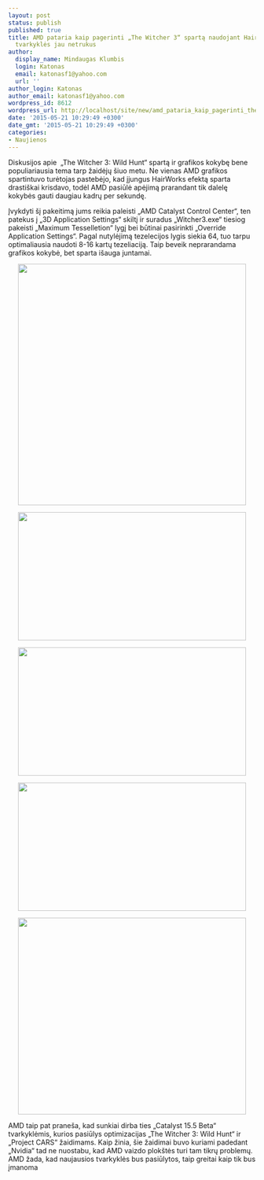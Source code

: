 ```yaml
---
layout: post
status: publish
published: true
title: AMD pataria kaip pagerinti „The Witcher 3“ spartą naudojant HairWorks, specialios
  tvarkyklės jau netrukus
author:
  display_name: Mindaugas Klumbis
  login: Katonas
  email: katonasf1@yahoo.com
  url: ''
author_login: Katonas
author_email: katonasf1@yahoo.com
wordpress_id: 8612
wordpress_url: http://localhost/site/new/amd_pataria_kaip_pagerinti_the_witcher_3_sparta_naudojant_hairworks_specialios_tvarkykles_jau_netrukus/
date: '2015-05-21 10:29:49 +0300'
date_gmt: '2015-05-21 10:29:49 +0300'
categories:
- Naujienos
---
```

<p>
	Diskusijos apie &nbsp;&bdquo;The Witcher 3: Wild Hunt&ldquo; spartą ir grafikos kokybę bene populiariausia tema tarp žaidėjų &scaron;iuo metu. Ne vienas AMD grafikos spartintuvo turėtojas pastebėjo, kad įjungus HairWorks efektą sparta drasti&scaron;kai krisdavo, todėl AMD pasiūlė apėjimą prarandant tik dalelę kokybės gauti daugiau kadrų per sekundę.</p>
<p>
	Įvykdyti &scaron;į pakeitimą jums reikia paleisti &bdquo;AMD Catalyst Control Center&ldquo;, ten patekus į &bdquo;3D Application Settings&ldquo; skiltį ir suradus &bdquo;Witcher3.exe&ldquo; tiesiog pakeisti &bdquo;Maximum Tesselletion&ldquo; lygį bei būtinai pasirinkti &bdquo;Override Application Settings&ldquo;. Pagal nutylėjimą tezelecijos lygis siekia 64, tuo tarpu optimaliausia naudoti 8-16 kartų tezeliaciją. Taip beveik neprarandama grafikos kokybė, bet sparta i&scaron;auga juntamai.</p>
<p style="text-align: center;">
	<a href="http://technews.lt/userfiles/TheWitcherSettings.jpg"><img alt="" src="http://technews.lt/userfiles/TheWitcherSettings.jpg" style="width: 464px; height: 491px;" /></a></p>
<p style="text-align: center;">
	<a href="http://technews.lt/userfiles/witcher3-2015-05-21-03-24-40-03x64.bmp"><img alt="" src="http://technews.lt/userfiles/witcher3-2015-05-21-03-24-40-03x64.bmp" style="width: 464px; height: 261px;" /></a></p>
<p style="text-align: center;">
	<a href="http://technews.lt/userfiles/witcher3-2015-05-21-03-26-09-28x16.bmp"><img alt="" src="http://technews.lt/userfiles/witcher3-2015-05-21-03-26-09-28x16.bmp" style="width: 464px; height: 261px;" /></a></p>
<p style="text-align: center;">
	<a href="http://technews.lt/userfiles/witcher3-2015-05-21-03-36-46-92x8.bmp"><img alt="" src="http://technews.lt/userfiles/witcher3-2015-05-21-03-36-46-92x8.bmp" style="width: 464px; height: 261px;" /></a></p>
<p style="text-align: center;">
	<a href="http://technews.lt/userfiles/graph_2.png"><img alt="" src="http://technews.lt/userfiles/graph_2.png" style="width: 464px; height: 400px;" /></a></p>
<p>
	AMD taip pat prane&scaron;a, kad sunkiai dirba ties &bdquo;Catalyst 15.5 Beta&ldquo; tvarkyklėmis, kurios pasiūlys optimizacijas &bdquo;The Witcher 3: Wild Hunt&ldquo; ir &bdquo;Project CARS&ldquo; žaidimams. Kaip žinia, &scaron;ie žaidimai buvo kuriami padedant &bdquo;Nvidia&ldquo; tad ne nuostabu, kad AMD vaizdo plok&scaron;tės turi tam tikrų problemų. AMD žada, kad naujausios tvarkyklės bus pasiūlytos, taip greitai kaip tik bus įmanoma</p>
